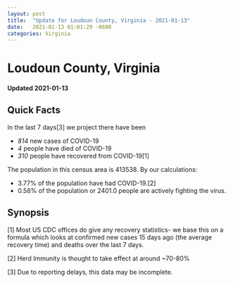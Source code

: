 ```yaml
---
layout: post
title:  "Update for Loudoun County, Virginia - 2021-01-13"
date:   2021-01-13 01:01:29 -0600
categories: Virginia
---
```


# Loudoun County, Virginia
#### Updated 2021-01-13

## Quick Facts

In the last 7 days[3] we project there have been
- *814* new cases of COVID-19
- *4* people have died of COVID-19
- *310* people have recovered from COVID-19[1]

The population in this census area is 413538. By our calculations:
- 3.77% of the population have had COVID-19.[2]
- 0.58% of the population or 2401.0 people are actively fighting the virus.

## Synopsis




[1] Most US CDC offices do give any recovery statistics- we base this on a formula which looks at confirmed new cases
15 days ago (the average recovery time) and deaths over the last 7 days.

[2] Herd Immunity is thought to take effect at around ~70-80%

[3] Due to reporting delays, this data may be incomplete.
 
    